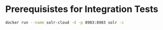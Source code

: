 # Prerequisistes for Integration Tests

```bash
docker run --name solr-cloud -d -p 8983:8983 solr -c
```